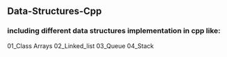 ## Data-Structures-Cpp
### including different data structures implementation in cpp like:

01_Class Arrays
02_Linked_list
03_Queue
04_Stack
